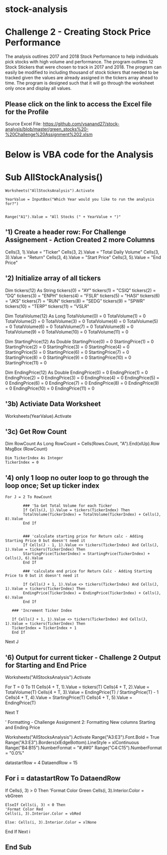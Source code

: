 # stock-analysis
# Challenge 2 - Creating Stock Price Performance
The analysis outlines 2017 and 2018 Stock Performance to help individuals pick stocks with high volume and performance.  The program outlines 12 Stock Stickers that were chosen to track in 2017 and 2018.  The program can easily be modified to including thousand of stock tickers that needed to be tracked given the values are already assigned in the tickers array ahead to time.  The program is designed such that it will go through the worksheet only once and display all values.

## Please click on the link to access the Excel file for the Profile
Source Excel File: https://github.com/vsanand27/stock-analysis/blob/master/green_stocks%20-%20Challenge%20Assignment%202.xlsm

# Below is VBA code for the Analysis

# Sub AllStockAnalysis()

    Worksheets("AllStocksAnalysis").Activate

    YearValue = InputBox("Which Year would you like to run the analysis for?")


    Range("A1").Value = "All Stocks (" + YearValue + ")"

## '1) Create a header row: For Challenge Assignement - Action Created 2 more Columns


Cells(3, 1).Value = "Ticker"
Cells(3, 2).Value = "Total Daily Volume"
Cells(3, 3).Value = "Return"
Cells(3, 4).Value = "Start Price"
Cells(3, 5).Value = "End Price"


## '2) Initialize array of all tickers
Dim tickers(12) As String
tickers(0) = "AY"
tickers(1) = "CSIQ"
tickers(2) = "DQ"
tickers(3) = "ENPH"
tickers(4) = "FSLR"
tickers(5) = "HASI"
tickers(6) = "JKS"
tickers(7) = "RUN"
tickers(8) = "SEDG"
tickers(9) = "SPWR"
tickers(10) = "TERP"
tickers(11) = "VSLR"

Dim TotalVolume(12) As Long
TotalVolume(0) = 0
TotalVolume(1) = 0
TotalVolume(2) = 0
TotalVolume(3) = 0
TotalVolume(4) = 0
TotalVolume(5) = 0
TotalVolume(6) = 0
TotalVolume(7) = 0
TotalVolume(8) = 0
TotalVolume(9) = 0
TotalVolume(10) = 0
TotalVolume(11) = 0

Dim StartingPrice(12) As Double
StartingPrice(0) = 0
StartingPrice(1) = 0
StartingPrice(2) = 0
StartingPrice(3) = 0
StartingPrice(4) = 0
StartingPrice(5) = 0
StartingPrice(6) = 0
StartingPrice(7) = 0
StartingPrice(8) = 0
StartingPrice(9) = 0
StartingPrice(10) = 0
StartingPrice(11) = 0

Dim EndingPrice(12) As Double
EndingPrice(0) = 0
EndingPrice(1) = 0
EndingPrice(2) = 0
EndingPrice(3) = 0
EndingPrice(4) = 0
EndingPrice(5) = 0
EndingPrice(6) = 0
EndingPrice(7) = 0
EndingPrice(8) = 0
EndingPrice(9) = 0
EndingPrice(10) = 0
EndingPrice(11) = 0

## '3b) Activiate Data Worksheet
Worksheets(YearValue).Activate

## '3c) Get Row Count
Dim RowCount As Long
RowCount = Cells(Rows.Count, "A").End(xlUp).Row
MsgBox (RowCount)

    Dim TickerIndex As Integer
    TickerIndex = 0
    
## '4) only 1 loop no outer loop to go through the loop once; Set up ticker index

    For J = 2 To RowCount

            ### '5a Get Total Volume for each Ticker
            If Cells(J, 1).Value = tickers(TickerIndex) Then
            TotalVolume(TickerIndex) = TotalVolume(TickerIndex) + Cells(J, 8).Value
            End If
            
            
            ### 'calculate starting price for Return calc - Adding Starting Price 0 but doesn't need it
            If Cells(J - 1, 1).Value <> tickers(TickerIndex) And Cells(J, 1).Value = tickers(TickerIndex) Then
            StartingPrice(TickerIndex) = StartingPrice(TickerIndex) + Cells(J, 6).Value
            End If
            
            ### 'calculate end price for Return Calc - Adding Starting Price to 0 but it doesn't need it
            
            If Cells(J + 1, 1).Value <> tickers(TickerIndex) And Cells(J, 1).Value = tickers(TickerIndex) Then
            EndingPrice(TickerIndex) = EndingPrice(TickerIndex) + Cells(J, 6).Value
            End If
            
       ### 'Increment Ticker Index
       
       If Cells(J + 1, 1).Value <> tickers(TickerIndex) And Cells(J, 1).Value = tickers(TickerIndex) Then
       TickerIndex = TickerIndex + 1
       End If

Next J
     

## '6) Output for current ticker - Challenge 2 Output for Starting and End Price
Worksheets("AllStocksAnalysis").Activate

For T = 0 To 11
Cells(4 + T, 1).Value = tickers(T)
Cells(4 + T, 2).Value = TotalVolume(T)
Cells(4 + T, 3).Value = EndingPrice(T) / StartingPrice(T) - 1
Cells(4 + T, 4).Value = StartingPrice(T)
Cells(4 + T, 5).Value = EndingPrice(T)

Next T

' Formatting - Challenge Assignment 2: Formatting New columns Starting and Ending Price

Worksheets("AllStocksAnalysis").Activate
Range("A3:E3").Font.Bold = True
Range("A3:E3").Borders(xlEdgeBottom).LineStyle = xlContinuous
Range("B4:B15").NumberFormat = "#,##0"
Range("C4:C15").NumberFormat = "0.0%"


datastartRow = 4
DataendRow = 15

## For i = datastartRow To DataendRow

If Cells(i, 3) > 0 Then
    'Format Color Green
    Cells(i, 3).Interior.Color = vbGreen

    ElseIf Cells(i, 3) < 0 Then
    'Format Color Red
    Cells(i, 3).Interior.Color = vbRed

    Else: Cells(i, 3).Interior.Color = xlNone
End If
Next i

## End Sub
